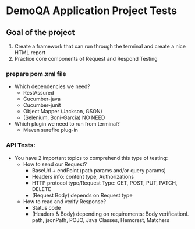 # DemoQA Application Project Tests

## Goal of the project

1. Create a framework that can run through the terminal and create
a nice HTML report
2. Practice core components of Request and Respond Testing

### prepare pom.xml file

* Which dependencies we need?
   - RestAssured
   - Cucumber-java
   - Cucumber-junit
   - Object Mapper (Jackson, GSON)
   - (Selenium, Boni-Garcia) NO NEED
* Which plugin we need to run from terminal?
    - Maven surefire  plug-in

### API Tests:

* You have 2 important topics to comprehend this type of testing:
  - How to send our Request?
      - BaseUrl + endPoint (path params and/or query params)
      - Headers info: content type, Authorizations
      - HTTP protocol type/Request Type: GET, POST, PUT, PATCH, DELETE
      - (Request Body) depends on Request type 
  - How to read and verify Response?
      - Status code
      - (Headers & Body) depending on requirements:
         Body verificationL path, jsonPath, POJO, Java Classes, Hemcrest, Matchers
    